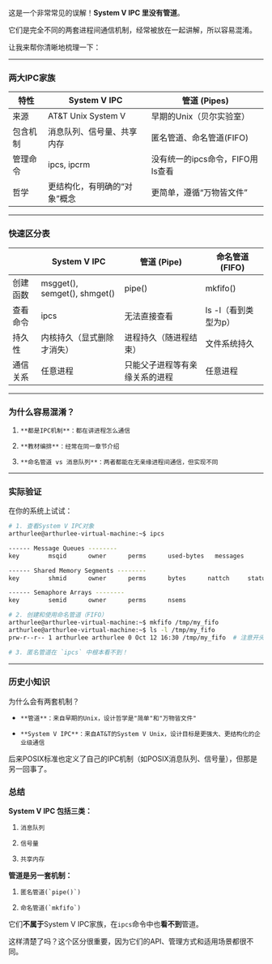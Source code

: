 这是一个非常常见的误解！**System V IPC 里没有管道**。

它们是完全不同的两套进程间通信机制，经常被放在一起讲解，所以容易混淆。

让我来帮你清晰地梳理一下：

---

### 两大IPC家族
| 特性 | System V IPC | 管道 (Pipes) |
| --- | --- | --- |
| 来源 | AT&T Unix System V | 早期的Unix（贝尔实验室） |
| 包含机制 | 消息队列、信号量、共享内存 | 匿名管道、命名管道(FIFO) |
| 管理命令 | ipcs, ipcrm | 没有统一的ipcs命令，FIFO用ls查看 |
| 哲学 | 更结构化，有明确的“对象”概念 | 更简单，遵循“万物皆文件” |

---

### 快速区分表
|  | System V IPC | 管道 (Pipe) | 命名管道 (FIFO) |
| --- | --- | --- | --- |
| 创建函数 | msgget(), semget(), shmget() | pipe() | mkfifo() |
| 查看命令 | ipcs | 无法直接查看 | ls -l（看到类型为p） |
| 持久性 | 内核持久（显式删除才消失） | 进程持久（随进程结束） | 文件系统持久 |
| 通信关系 | 任意进程 | 只能父子进程等有亲缘关系的进程 | 任意进程 |

---

### 为什么容易混淆？
1.     **都是IPC机制**：都在讲进程怎么通信
    
2.     **教材编排**：经常在同一章节介绍
    
3.     **命名管道 vs 消息队列**：两者都能在无亲缘进程间通信，但实现不同

---

### 实际验证

在你的系统上试试：

```bash
# 1. 查看System V IPC对象
arthurlee@arthurlee-virtual-machine:~$ ipcs

------ Message Queues --------
key        msqid      owner      perms      used-bytes   messages    

------ Shared Memory Segments --------
key        shmid      owner      perms      bytes      nattch     status      

------ Semaphore Arrays --------
key        semid      owner      perms      nsems     

# 2. 创建和使用命名管道（FIFO）
arthurlee@arthurlee-virtual-machine:~$ mkfifo /tmp/my_fifo
arthurlee@arthurlee-virtual-machine:~$ ls -l /tmp/my_fifo
prw-r--r-- 1 arthurlee arthurlee 0 Oct 12 16:30 /tmp/my_fifo  # 注意开头的 'p'

# 3. 匿名管道在 `ipcs` 中根本看不到！
```

---

### 历史小知识

为什么会有两套机制？
-     **管道**：来自早期的Unix，设计哲学是"简单"和"万物皆文件"
    
-     **System V IPC**：来自AT&T的System V Unix，设计目标是更强大、更结构化的企业级通信

后来POSIX标准也定义了自己的IPC机制（如POSIX消息队列、信号量），但那是另一回事了。

### 总结

**System V IPC 包括三类：**
1.     消息队列
    
2.     信号量
    
3.     共享内存

**管道是另一套机制：**
1.     匿名管道(`pipe()`)
    
2.     命名管道(`mkfifo`)

它们**不属于**System V IPC家族，在`ipcs`命令中也**看不到**管道。

这样清楚了吗？这个区分很重要，因为它们的API、管理方式和适用场景都很不同。